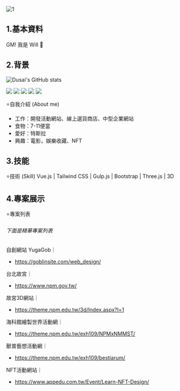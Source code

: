 
![1](https://user-images.githubusercontent.com/33489732/220811172-de8b4ec8-9a2a-4b58-8bdf-251c50f2b8b5.png)


## 1.基本資料

GM! 我是 Will 👋

## 2.背景

![Dusai's GitHub stats](https://github-readme-stats.vercel.app/api?username=ninewill)

![](https://img.shields.io/badge/html-3.9-blue?style=for-the-badge&logo=html&logoColor=blue)
![](https://img.shields.io/badge/css-3.9-yellowgreen?style=for-the-badge&logo=css&logoColor=yellowgreen)
![](https://img.shields.io/badge/js-3.9-orange?style=for-the-badge&logo=js&logoColor=orange)
![](https://img.shields.io/badge/vue-3.9-green?style=for-the-badge&logo=js&logoColor=green)
![](https://img.shields.io/badge/tailwind-3.9-9cf?style=for-the-badge&logo=js&logoColor=9cf)


⭐自我介紹 (About me)

* 工作：開發活動網站、線上選貨商店、中型企業網站
* 食物：7-11便當
* 愛好：特斯拉
* 興趣：電影，娛樂收藏、NFT

## 3.技能

⭐技術 (Skill)
Vue.js | Tailwind CSS | Gulp.js | Bootstrap | Three.js | 3D 

## 4.專案展示

⭐專案列表

###### 下面是精華專案列表

自創網站 YugaGob｜
* https://goblinsite.com/web_design/

台北故宮｜
 * https://www.npm.gov.tw/
 
故宮3D網站｜
 * https://theme.npm.edu.tw/3d/Index.aspx?l=1
 
海科館繪製世界活動網｜
 * https://theme.npm.edu.tw/exh109/NPMxNMMST/

獸普藝想活動網｜
 * https://theme.npm.edu.tw/exh109/bestiarum/

NFT活動網站｜
 * https://www.appedu.com.tw/Event/Learn-NFT-Design/




